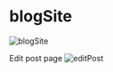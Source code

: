 # blogSite
![blogSite](https://github.com/jenixberg/oldProjects/blob/main/projects__old/blogSite(Express,MongoDB,Semantic-UI)/blogSitePictures/main.jpg?raw=true)

Edit post page
![editPost](https://github.com/jenixberg/oldProjects/blob/main/projects__old/blogSite(Express,MongoDB,Semantic-UI)/blogSitePictures/editPost.jpg?raw=true)